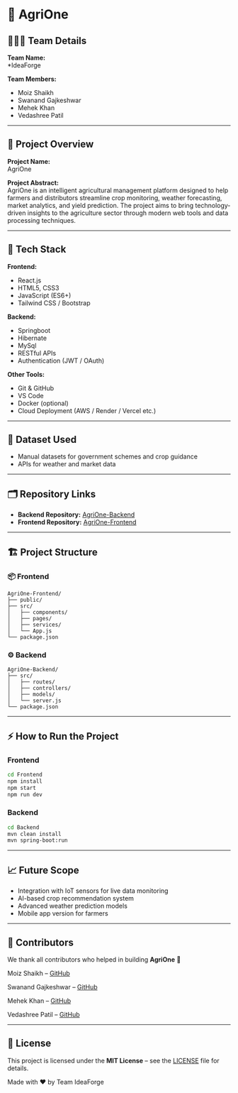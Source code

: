 # 🌾 AgriOne

## 🧑‍🤝‍🧑 Team Details

**Team Name:**  
*IdeaForge

**Team Members:**  
- Moiz Shaikh 
- Swanand Gajkeshwar
- Mehek Khan
- Vedashree Patil

---

## 🚀 Project Overview

**Project Name:**  
AgriOne

**Project Abstract:**  
AgriOne is an intelligent agricultural management platform designed to help farmers and distributors streamline crop monitoring, weather forecasting, market analytics, and yield prediction. The project aims to bring technology-driven insights to the agriculture sector through modern web tools and data processing techniques.

---

## 🧰 Tech Stack

**Frontend:**  
- React.js  
- HTML5, CSS3  
- JavaScript (ES6+)  
- Tailwind CSS / Bootstrap 

**Backend:**  
- Springboot
- Hibernate 
- MySql
- RESTful APIs  
- Authentication (JWT / OAuth)  

**Other Tools:**  
- Git & GitHub  
- VS Code  
- Docker (optional)  
- Cloud Deployment (AWS / Render / Vercel etc.)

---

## 🧠 Dataset Used

- Manual datasets for government schemes and crop guidance  
- APIs for weather and market data 


---

## 🗂️ Repository Links

- **Backend Repository:** [AgriOne-Backend](https://github.com/mxoizzz/AgriOne-Backend)  
- **Frontend Repository:** [AgriOne-Frontend](https://github.com/mxoizzz/AgriOne-Frontend)

---

## 🏗️ Project Structure

### 📦 Frontend
```
AgriOne-Frontend/
├── public/
├── src/
│   ├── components/
│   ├── pages/
│   ├── services/
│   └── App.js
└── package.json
```

### ⚙️ Backend
```
AgriOne-Backend/
├── src/
│   ├── routes/
│   ├── controllers/
│   ├── models/
│   └── server.js
└── package.json
```

---

## ⚡ How to Run the Project

### Frontend
```bash
cd Frontend
npm install
npm start
npm run dev
```

### Backend
```bash
cd Backend
mvn clean install
mvn spring-boot:run
```

---

## 📈 Future Scope
- Integration with IoT sensors for live data monitoring  
- AI-based crop recommendation system  
- Advanced weather prediction models  
- Mobile app version for farmers  

---

## 🤝 Contributors
We thank all contributors who helped in building **AgriOne** 🌱  

Moiz Shaikh – [GitHub](https://github.com/mxoizzz/) 

Swanand Gajkeshwar – [GitHub](https://github.com/frictionalfor/) 

Mehek Khan – [GitHub](https://github.com/Mehek-1248/) 

Vedashree Patil – [GitHub](https://github.com/veda22974)

---

## 📜 License
This project is licensed under the **MIT License** – see the [LICENSE](LICENSE) file for details.

Made with ❤️ by Team IdeaForge
